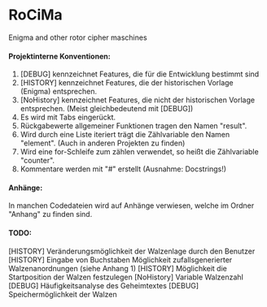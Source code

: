 RoCiMa
======

Enigma and other rotor cipher maschines

#### Projektinterne Konventionen:
1. [DEBUG] kennzeichnet Features, die für die Entwicklung bestimmt sind
2. [HISTORY] kennzeichnet Features, die der historischen Vorlage (Enigma) entsprechen.
3. [NoHistory] kennzeichnet Features, die nicht der historischen Vorlage entsprechen.
   (Meist gleichbedeutend mit [DEBUG])
4. Es wird mit Tabs eingerückt.
5. Rückgabewerte allgemeiner Funktionen tragen den Namen "result".
6. Wird durch eine Liste iteriert trägt die Zählvariable den Namen "element".
   (Auch in anderen Projekten zu finden)
7. Wird eine for-Schleife zum zählen verwendet, so heißt die Zählvariable "counter".
8. Kommentare werden mit "#" erstellt (Ausnahme: Docstrings!)

#### Anhänge:
In manchen Codedateien wird auf Anhänge verwiesen, welche im Ordner "Anhang" zu finden sind.

#### TODO:
[HISTORY]   Veränderungsmöglichkeit der Walzenlage durch den Benutzer 
[HISTORY]   Eingabe von Buchstaben
            Möglichkeit zufallsgenerierter Walzenanordnungen (siehe Anhang 1)
[HISTORY]   Möglichkeit die Startposition der Walzen festzulegen
[NoHistory] Variable Walzenzahl
[DEBUG]     Häufigkeitsanalyse des Geheimtextes
[DEBUG]     Speichermöglichkeit der Walzen


